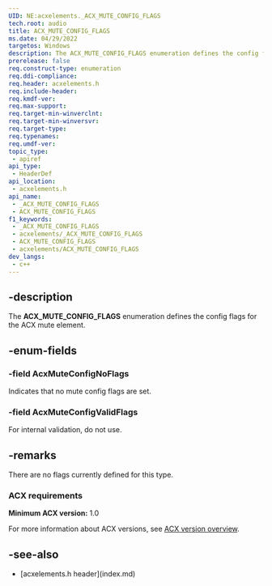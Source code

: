 ```yaml
---
UID: NE:acxelements._ACX_MUTE_CONFIG_FLAGS
tech.root: audio 
title: ACX_MUTE_CONFIG_FLAGS
ms.date: 04/29/2022
targetos: Windows
description: The ACX_MUTE_CONFIG_FLAGS enumeration defines the config flags for the ACX mute element.
prerelease: false
req.construct-type: enumeration
req.ddi-compliance: 
req.header: acxelements.h
req.include-header: 
req.kmdf-ver: 
req.max-support: 
req.target-min-winverclnt: 
req.target-min-winversvr: 
req.target-type: 
req.typenames: 
req.umdf-ver: 
topic_type:
 - apiref
api_type:
 - HeaderDef
api_location:
 - acxelements.h
api_name:
 - _ACX_MUTE_CONFIG_FLAGS
 - ACX_MUTE_CONFIG_FLAGS
f1_keywords:
 - _ACX_MUTE_CONFIG_FLAGS
 - acxelements/_ACX_MUTE_CONFIG_FLAGS
 - ACX_MUTE_CONFIG_FLAGS
 - acxelements/ACX_MUTE_CONFIG_FLAGS
dev_langs:
 - c++
---
```


## -description

The **ACX_MUTE_CONFIG_FLAGS** enumeration defines the config flags for the ACX mute element.

## -enum-fields

### -field AcxMuteConfigNoFlags

Indicates that no mute config flags are set.

### -field AcxMuteConfigValidFlags

For internal validation, do not use.

## -remarks

There are no flags currently defined for this type.

### ACX requirements

**Minimum ACX version:** 1.0

For more information about ACX versions, see [ACX version overview](/windows-hardware/drivers/audio/acx-version-overview).

## -see-also

- [acxelements.h header\]\(index.md\)
